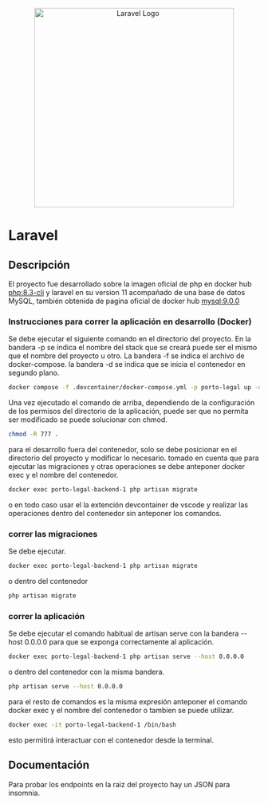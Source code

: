 <p align="center"><a href="https://laravel.com" target="_blank"><img src="https://raw.githubusercontent.com/laravel/art/master/logo-lockup/5%20SVG/2%20CMYK/1%20Full%20Color/laravel-logolockup-cmyk-red.svg" width="400" alt="Laravel Logo"></a></p>

# Laravel

## Descripción

El proyecto fue desarrollado sobre la imagen oficial de php en docker hub [php:8.3-cli](https://hub.docker.com/layers/library/php/8.3-cli/images/sha256-fa9d0d6d4def5fb95c76df2378589a76f3056728bab022035969cfe19f55b7f8?context=explore) y laravel en su version 11 acompañado de una base de datos MySQL, también obtenida de pagina oficial de docker hub [mysql:9.0.0](https://hub.docker.com/layers/library/mysql/9.0.0/images/sha256-856aa5f8c4d6fc5b0c27ffa97d308343c323c9ec2e3d25d80401c2f595e9bb4d?context=explore)

### Instrucciones para correr la aplicación en desarrollo (Docker)

Se debe ejecutar el siguiente comando en el directorio del proyecto. En la bandera -p se indica el nombre del stack que se creará puede ser el mismo que el nombre del proyecto u otro. La bandera -f se indica el archivo de docker-compose. la bandera -d se indica que se inicia el contenedor en segundo plano.

```bash
docker compose -f .devcontainer/docker-compose.yml -p porto-legal up -d
```

Una vez ejecutado el comando de arriba, dependiendo de la configuración de los permisos del directorio de la aplicación, puede ser que no permita ser modificado se puede solucionar con chmod.

```bash
chmod -R 777 .
```

para el desarrollo fuera del contenedor, solo se debe posicionar en el directorio del proyecto y modificar lo necesario. tomado en cuenta que para ejecutar las migraciones y otras operaciones se debe anteponer docker exec y el nombre del contenedor.

```bash
docker exec porto-legal-backend-1 php artisan migrate
```

o en todo caso usar el la extención devcontainer de vscode y realizar las operaciones dentro del contenedor sin anteponer los comandos.

### correr las migraciones

Se debe ejecutar.

```bash
docker exec porto-legal-backend-1 php artisan migrate
```
o dentro del contenedor

```bash
php artisan migrate
```

### correr la aplicación

Se debe ejecutar el comando habitual de artisan serve con la bandera --host 0.0.0.0 para que se exponga correctamente al aplicación.

```bash
docker exec porto-legal-backend-1 php artisan serve --host 0.0.0.0
```

o dentro del contenedor con la misma bandera.

```bash
php artisan serve --host 0.0.0.0
```

para el resto de comandos es la misma expresión anteponer el comando docker exec y el nombre del contenedor o tambien se puede utilizar.

```bash
docker exec -it porto-legal-backend-1 /bin/bash
```
esto permitirá interactuar con el contenedor desde la terminal.

## Documentación

Para probar los endpoints en la raiz del proyecto hay un JSON para insomnia.
